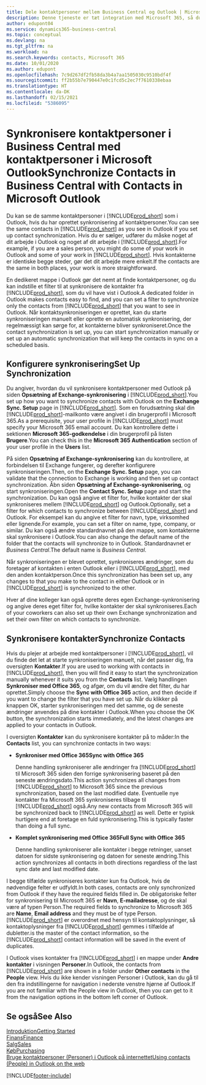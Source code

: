 ```yaml
---
title: Dele kontaktpersoner mellem Business Central og Outlook | Microsoft Docs
description: Denne tjeneste er tæt integration med Microsoft 365, så du kan dele kontaktpersoner mellem Outlook og Business Central.
author: edupont04
ms.service: dynamics365-business-central
ms.topic: conceptual
ms.devlang: na
ms.tgt_pltfrm: na
ms.workload: na
ms.search.keywords: contacts, Microsoft 365
ms.date: 10/01/2020
ms.author: edupont
ms.openlocfilehash: 7c9d267df2fb58da3b4a7aa1505030c9510bdf4f
ms.sourcegitcommit: ff2b55b7e790447e0c1fcd5c2ec7f7610338ebaa
ms.translationtype: HT
ms.contentlocale: da-DK
ms.lasthandoff: 02/15/2021
ms.locfileid: "5386095"
---
```

# <a name="synchronize-contacts-in-business-central-with-contacts-in-microsoft-outlook"></a><span data-ttu-id="74c61-103">Synkronisere kontaktpersoner i Business Central med kontaktpersoner i Microsoft Outlook</span><span class="sxs-lookup"><span data-stu-id="74c61-103">Synchronize Contacts in Business Central with Contacts in Microsoft Outlook</span></span>
<span data-ttu-id="74c61-104">Du kan se de samme kontaktpersoner i [!INCLUDE[prod_short](includes/prod_short.md)] som i Outlook, hvis du har oprettet synkronisering af kontaktpersoner.</span><span class="sxs-lookup"><span data-stu-id="74c61-104">You can see the same contacts in [!INCLUDE[prod_short](includes/prod_short.md)] as you see in Outlook if you set up contact synchronization.</span></span> <span data-ttu-id="74c61-105">Hvis du er sælger, udfører du måske noget af dit arbejde i Outlook og noget af dit arbejde i [!INCLUDE[prod_short](includes/prod_short.md)].</span><span class="sxs-lookup"><span data-stu-id="74c61-105">For example, if you are a sales person, you might do some of your work in Outlook and some of your work in [!INCLUDE[prod_short](includes/prod_short.md)].</span></span> <span data-ttu-id="74c61-106">Hvis kontakterne er identiske begge steder, gør det dit arbejde mere enkelt.</span><span class="sxs-lookup"><span data-stu-id="74c61-106">If the contacts are the same in both places, your work is more straightforward.</span></span>  

<span data-ttu-id="74c61-107">En dedikeret mappe i Outlook gør det nemt at finde kontaktpersoner, og du kan indstille et filter til at synkronisere de kontakter fra [!INCLUDE[prod_short](includes/prod_short.md)], som du vil have vist i Outlook.</span><span class="sxs-lookup"><span data-stu-id="74c61-107">A dedicated folder in Outlook makes contacts easy to find, and you can set a filter to synchronize only the contacts from [!INCLUDE[prod_short](includes/prod_short.md)] that you want to see in Outlook.</span></span> <span data-ttu-id="74c61-108">Når kontaktsynkroniseringen er oprettet, kan du starte synkroniseringen manuelt eller oprette en automatisk synkronisering, der regelmæssigt kan sørge for, at kontakterne bliver synkroniseret.</span><span class="sxs-lookup"><span data-stu-id="74c61-108">Once the contact synchronization is set up, you can start synchronization manually or set up an automatic synchronization that will keep the contacts in sync on a scheduled basis.</span></span>  

## <a name="set-up-synchronization"></a><span data-ttu-id="74c61-109">Konfigurere synkronisering</span><span class="sxs-lookup"><span data-stu-id="74c61-109">Set Up Synchronization</span></span>
<span data-ttu-id="74c61-110">Du angiver, hvordan du vil synkronisere kontaktpersoner med Outlook på siden **Opsætning af Exchange-synkronisering** i [!INCLUDE[prod_short](includes/prod_short.md)].</span><span class="sxs-lookup"><span data-stu-id="74c61-110">You set up how you want to synchronize contacts with Outlook on the **Exchange Sync. Setup** page in [!INCLUDE[prod_short](includes/prod_short.md)].</span></span> <span data-ttu-id="74c61-111">Som en forudsætning skal din [!INCLUDE[prod_short](includes/prod_short.md)]-mailkonto være angivet i din brugerprofil i Microsoft 365.</span><span class="sxs-lookup"><span data-stu-id="74c61-111">As a prerequisite, your user profile in [!INCLUDE[prod_short](includes/prod_short.md)] must specify your Microsoft 365 email account.</span></span> <span data-ttu-id="74c61-112">Du kan kontrollere dette i sektionen **Microsoft 365-godkendelse** i din brugerprofil på listen **Brugere**.</span><span class="sxs-lookup"><span data-stu-id="74c61-112">You can check this in the **Microsoft 365 Authentication** section of your user profile in the **Users** list.</span></span>  

<span data-ttu-id="74c61-113">På siden **Opsætning af Exchange-synkronisering** kan du kontrollere, at forbindelsen til Exchange fungerer, og derefter konfigurere synkroniseringen.</span><span class="sxs-lookup"><span data-stu-id="74c61-113">Then, on the **Exchange Sync. Setup** page, you can validate that the connection to Exchange is working and then set up contact synchronization.</span></span> <span data-ttu-id="74c61-114">Åbn siden **Opsætning af Exchange-synkronisering**, og start synkroniseringen.</span><span class="sxs-lookup"><span data-stu-id="74c61-114">Open the **Contact Sync. Setup** page and start the synchronization.</span></span> <span data-ttu-id="74c61-115">Du kan også angive et filter for, hvilke kontakter der skal synkroniseres mellem [!INCLUDE[prod_short](includes/prod_short.md)] og Outlook.</span><span class="sxs-lookup"><span data-stu-id="74c61-115">Optionally, set a filter for which contacts to synchronize between [!INCLUDE[prod_short](includes/prod_short.md)] and Outlook.</span></span> <span data-ttu-id="74c61-116">For eksempel kan du angive et filter for navn, type, virksomhed eller lignende.</span><span class="sxs-lookup"><span data-stu-id="74c61-116">For example, you can set a filter on name, type, company, or similar.</span></span> <span data-ttu-id="74c61-117">Du kan også ændre standardnavnet på den mappe, som kontakterne skal synkronisere i Outlook.</span><span class="sxs-lookup"><span data-stu-id="74c61-117">You can also change the default name of the folder that the contacts will synchronize to in Outlook.</span></span> <span data-ttu-id="74c61-118">Standardnavnet er *Business Central*.</span><span class="sxs-lookup"><span data-stu-id="74c61-118">The default name is *Business Central*.</span></span>  

<span data-ttu-id="74c61-119">Når synkroniseringen er blevet oprettet, synkroniseres ændringer, som du foretager af kontakten i enten Outlook eller i [!INCLUDE[prod_short](includes/prod_short.md)], med den anden kontaktperson.</span><span class="sxs-lookup"><span data-stu-id="74c61-119">Once this synchronization has been set up, any changes to that you make to the contact in either Outlook or in [!INCLUDE[prod_short](includes/prod_short.md)] is synchronized to the other.</span></span>  

<span data-ttu-id="74c61-120">Hver af dine kolleger kan også oprette deres egen Exchange-synkronisering og angive deres eget filter for, hvilke kontakter der skal synkroniseres.</span><span class="sxs-lookup"><span data-stu-id="74c61-120">Each of your coworkers can also set up their own Exchange synchronization and set their own filter on which contacts to synchronize.</span></span>  

## <a name="synchronize-contacts"></a><span data-ttu-id="74c61-121">Synkronisere kontakter</span><span class="sxs-lookup"><span data-stu-id="74c61-121">Synchronize Contacts</span></span>
<span data-ttu-id="74c61-122">Hvis du plejer at arbejde med kontaktpersoner i [!INCLUDE[prod_short](includes/prod_short.md)], vil du finde det let at starte synkroniseringen manuelt, når det passer dig, fra oversigten **Kontakter**.</span><span class="sxs-lookup"><span data-stu-id="74c61-122">If you are used to working with contacts in [!INCLUDE[prod_short](includes/prod_short.md)], then you will find it easy to start the synchronization manually whenever it suits you from the **Contacts** list.</span></span> <span data-ttu-id="74c61-123">Vælg handlingen **Synkroniser med Office 365**, og afgør, om du vil ændre det filter, du har oprettet.</span><span class="sxs-lookup"><span data-stu-id="74c61-123">Simply choose the **Sync with Office 365** action, and then decide if you want to change the filter that you have set up.</span></span> <span data-ttu-id="74c61-124">Når du klikker på knappen OK, starter synkroniseringen med det samme, og de seneste ændringer anvendes på dine kontakter i Outlook.</span><span class="sxs-lookup"><span data-stu-id="74c61-124">When you choose the OK button, the synchronization starts immediately, and the latest changes are applied to your contacts in Outlook.</span></span>  

<span data-ttu-id="74c61-125">I oversigten **Kontakter** kan du synkronisere kontakter på to måder:</span><span class="sxs-lookup"><span data-stu-id="74c61-125">In the **Contacts** list, you can synchronize contacts in two ways:</span></span>

* <span data-ttu-id="74c61-126">**Synkroniser med Office 365**</span><span class="sxs-lookup"><span data-stu-id="74c61-126">**Sync with Office 365**</span></span>

  <span data-ttu-id="74c61-127">Denne handling synkroniserer alle ændringer fra [!INCLUDE[prod_short](includes/prod_short.md)] til Microsoft 365 siden den forrige synkronisering baseret på den seneste ændringsdato.</span><span class="sxs-lookup"><span data-stu-id="74c61-127">This action synchronizes all changes from [!INCLUDE[prod_short](includes/prod_short.md)] to Microsoft 365 since the previous synchronization, based on the last modified date.</span></span> <span data-ttu-id="74c61-128">Eventuelle nye kontakter fra Microsoft 365 synkroniseres tilbage til [!INCLUDE[prod_short](includes/prod_short.md)] også.</span><span class="sxs-lookup"><span data-stu-id="74c61-128">Any new contacts from Microsoft 365 will be synchronized back to [!INCLUDE[prod_short](includes/prod_short.md)] as well.</span></span> <span data-ttu-id="74c61-129">Dette er typisk hurtigere end at foretage en fuld synkronisering.</span><span class="sxs-lookup"><span data-stu-id="74c61-129">This is typically faster than doing a full sync.</span></span>  

* <span data-ttu-id="74c61-130">**Komplet synkronisering med Office 365**</span><span class="sxs-lookup"><span data-stu-id="74c61-130">**Full Sync with Office 365**</span></span>

  <span data-ttu-id="74c61-131">Denne handling synkroniserer alle kontakter i begge retninger, uanset datoen for sidste synkronisering og datoen for seneste ændring.</span><span class="sxs-lookup"><span data-stu-id="74c61-131">This action synchronizes all contacts in both directions regardless of the last sync date and last modified date.</span></span>  

<span data-ttu-id="74c61-132">I begge tilfælde synkroniseres kontakter kun fra Outlook, hvis de nødvendige felter er udfyldt.</span><span class="sxs-lookup"><span data-stu-id="74c61-132">In both cases, contacts are only synchronized from Outlook if they have the required fields filled in.</span></span> <span data-ttu-id="74c61-133">De obligatoriske felter for synkronisering til Microsoft 365 er **Navn**, **E-mailadresse**, og de skal være af typen Person.</span><span class="sxs-lookup"><span data-stu-id="74c61-133">The required fields to synchronize to Microsoft 365 are **Name**, **Email address** and they must be of type Person.</span></span> [!INCLUDE[prod_short](includes/prod_short.md)] <span data-ttu-id="74c61-134">er overordnet med hensyn til kontaktoplysninger, så kontaktoplysninger fra [!INCLUDE[prod_short](includes/prod_short.md)] gemmes i tilfælde af dubletter.</span><span class="sxs-lookup"><span data-stu-id="74c61-134">is the master of the contact information, so the [!INCLUDE[prod_short](includes/prod_short.md)] contact information will be saved in the event of duplicates.</span></span>  

<span data-ttu-id="74c61-135">I Outlook vises kontakter fra [!INCLUDE[prod_short](includes/prod_short.md)] i en mappe under **Andre kontakter** i visningen **Personer**.</span><span class="sxs-lookup"><span data-stu-id="74c61-135">In Outlook, the contacts from [!INCLUDE[prod_short](includes/prod_short.md)] are shown in a folder under **Other contacts** in the **People**  view.</span></span> <span data-ttu-id="74c61-136">Hvis du ikke kender visningen Personer i Outlook, kan du gå til den fra indstillingerne for navigation i nederste venstre hjørne af Outlook.</span><span class="sxs-lookup"><span data-stu-id="74c61-136">If you are not familiar with the People view in Outlook, then you can get to it from the navigation options in the bottom left corner of Outlook.</span></span>  

## <a name="see-also"></a><span data-ttu-id="74c61-137">Se også</span><span class="sxs-lookup"><span data-stu-id="74c61-137">See Also</span></span>
[<span data-ttu-id="74c61-138">Introduktion</span><span class="sxs-lookup"><span data-stu-id="74c61-138">Getting Started</span></span>](product-get-started.md)  
[<span data-ttu-id="74c61-139">Finans</span><span class="sxs-lookup"><span data-stu-id="74c61-139">Finance</span></span>](finance.md)  
[<span data-ttu-id="74c61-140">Salg</span><span class="sxs-lookup"><span data-stu-id="74c61-140">Sales</span></span>](sales-manage-sales.md)  
[<span data-ttu-id="74c61-141">Køb</span><span class="sxs-lookup"><span data-stu-id="74c61-141">Purchasing</span></span>](purchasing-manage-purchasing.md)  
[<span data-ttu-id="74c61-142">Bruge kontaktpersoner (Personer) i Outlook på internettet</span><span class="sxs-lookup"><span data-stu-id="74c61-142">Using contacts (People) in Outlook on the web</span></span>](https://support.office.com/article/Using-contacts-People-in-Outlook-on-the-web-1e3438c7-26b2-420c-87de-3cea9d31b5cb?appver=OWB150)  


[!INCLUDE[footer-include](includes/footer-banner.md)]